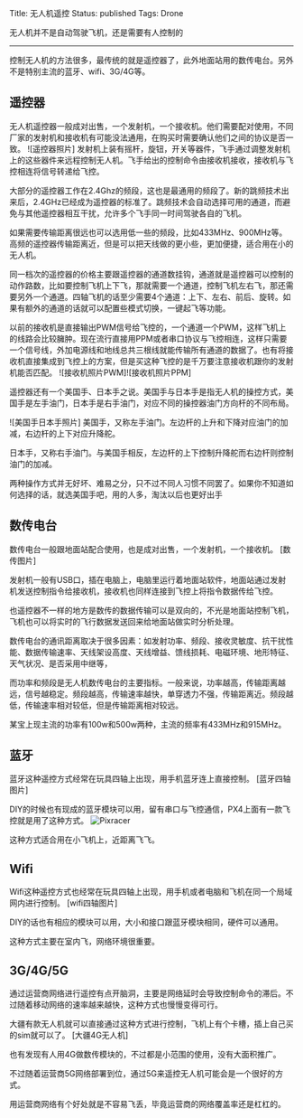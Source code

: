 Title: 无人机遥控
Status: published
Tags: Drone

无人机并不是自动驾驶飞机，还是需要有人控制的

------

控制无人机的方法很多，最传统的就是遥控器了，此外地面站用的数传电台。另外不是特别主流的蓝牙、wifi、3G/4G等。

## 遥控器

无人机遥控器一般成对出售，一个发射机，一个接收机。他们需要配对使用，不同厂家的发射机和接收机有可能没法通用，在购买时需要确认他们之间的协议是否一致。
![遥控器照片]
发射机上装有摇杆，旋钮，开关等器件，飞手通过调整发射机上的这些器件来远程控制无人机。飞手给出的控制命令由接收机接收，接收机与飞控相连将信号转递给飞控。

大部分的遥控器工作在2.4Ghz的频段，这也是最通用的频段了。新的跳频技术出来后，2.4GHz已经成为遥控器的标准了。跳频技术会自动选择可用的通道，而避免与其他遥控器相互干扰，允许多个飞手同一时间驾驶各自的飞机。

如果需要传输距离很远也可以选用低一些的频段，比如433MHz、900MHz等。高频的遥控器传输距离近，但是可以把天线做的更小些，更加便捷，适合用在小的无人机。

同一档次的遥控器的价格主要跟遥控器的通道数挂钩，通道就是遥控器可以控制的动作路数，比如要控制飞机上下飞，那就需要一个通道，控制飞机左右飞，那还需要另外一个通道。四轴飞机的话至少需要4个通道：上下、左右、前后、旋转。如果有额外的通道的话就可以配置些模式切换，一键起飞等功能。

以前的接收机是直接输出PWM信号给飞控的，一个通道一个PWM，这样飞机上的线路会比较臃肿。现在流行直接用PPM或者串口协议与飞控相连，这样只需要一个信号线，外加电源线和地线总共三根线就能传输所有通道的数据了。也有将接收机直接集成到飞控上的方案，但是买这种飞控的是千万要注意接收机跟你的发射机能否匹配。
![接收机照片PWM]![接收机照片PPM]

遥控器还有一个美国手、日本手之说。美国手与日本手是指无人机的操控方式，美国手是左手油门，日本手是右手油门，对应不同的操控器油门方向杆的不同布局。

![美国手日本手照片]
美国手，又称左手油门。左边杆的上升和下降对应油门的加减，右边杆的上下对应升降舵。

日本手，又称右手油门。与美国手相反，左边杆的上下控制升降舵而右边杆则控制油门的加减。

两种操作方式并无好坏、难易之分，只不过不同人习惯不同罢了。如果你不知道如何选择的话，就选美国手吧，用的人多，淘汰以后也更好出手

## 数传电台

数传电台一般跟地面站配合使用，也是成对出售，一个发射机，一个接收机。
[数传图片]

发射机一般有USB口，插在电脑上，电脑里运行着地面站软件，地面站通过发射机发送控制指令给接收机，接收机也同样连接到飞控上将指令数据传给飞控。

也遥控器不一样的地方是数传的数据传输可以是双向的，不光是地面站控制飞机，飞机也可以将实时的飞行数据发送回来给地面站做实时分析处理。

数传电台的通讯距离取决于很多因素：如发射功率、频段、接收灵敏度、抗干扰性能、数据传输速率、天线架设高度、天线增益、馈线损耗、电磁环境、地形特征、天气状况、是否采用中继等，

而功率和频段是无人机数传电台的主要指标。一般来说，功率越高，传输距离越远，信号越稳定。频段越高，传输速率越快，单穿透力不强，传输距离近。频段越低，传输速率相对较低，但是传输距离相对较远。

某宝上现主流的功率有100w和500w两种，主流的频率有433MHz和915MHz。

## 蓝牙

蓝牙这种遥控方式经常在玩具四轴上出现，用手机蓝牙连上直接控制。
[蓝牙四轴图片]

DIY的时候也有现成的蓝牙模块可以用，留有串口与飞控通信，PX4上面有一款飞控就是用了这种方式。
![Pixracer]({filename}images/2018/09/pixracer_hero_grey.jpg)

这种方式适合用在小飞机上，近距离飞飞。

## Wifi 

Wifi这种遥控方式也经常在玩具四轴上出现，用手机或者电脑和飞机在同一个局域网内进行控制。
[wifi四轴图片]

DIY的话也有相应的模块可以用，大小和接口跟蓝牙模块相同，硬件可以通用。

这种方式主要在室内飞，网络环境很重要。

## 3G/4G/5G

通过运营商网络进行遥控有点开脑洞，主要是网络延时会导致控制命令的滞后。不过随着移动网络的速率越来越快，这种方式也慢慢变得可行。

大疆有款无人机就可以直接通过这种方式进行控制，飞机上有个卡槽，插上自己买的sim就可以了。
[大疆4G无人机]

也有发现有人用4G做数传模块的，不过都是小范围的使用，没有大面积推广。

不过随着运营商5G网络部署到位，通过5G来遥控无人机可能会是一个很好的方式。

用运营商网络有个好处就是不容易飞丢，毕竟运营商的网络覆盖率还是杠杠的。
